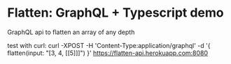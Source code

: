 # Flatten: GraphQL + Typescript demo


GraphQL api to flatten an array of any depth

test with curl:
 curl -XPOST -H 'Content-Type:application/graphql'  -d '{ flatten(input: "[3, 4, [[5]]]") }' https://flatten-api.herokuapp.com:8080